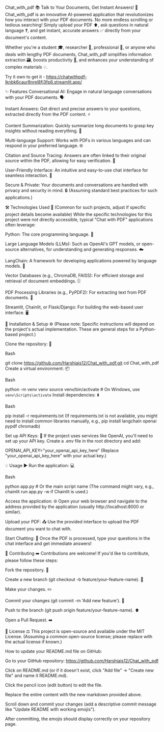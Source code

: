 Chat_with_pdf 📚
Talk to Your Documents, Get Instant Answers! 💬
Chat_with_pdf is an innovative AI-powered application that revolutionizes how you interact with your PDF documents. No more endless scrolling or tedious searching! Simply upload your PDF ⬆️, ask questions in natural language ❓, and get instant, accurate answers ✅ directly from your document's content.

Whether you're a student 🎓, researcher 🔬, professional 💼, or anyone who deals with lengthy PDF documents, Chat_with_pdf simplifies information extraction 🗃️, boosts productivity 🚀, and enhances your understanding of complex materials 💡.

Try it own to get it - https://chatwithpdf-lknbk6caur8nrel8fj3fp6.streamlit.app/

✨ Features
Conversational AI: Engage in natural language conversations with your PDF documents. 🗣️

Instant Answers: Get direct and precise answers to your questions, extracted directly from the PDF content. ⚡

Content Summarization: Quickly summarize long documents to grasp key insights without reading everything. 📄

Multi-language Support: Works with PDFs in various languages and can respond in your preferred language. 🌐

Citation and Source Tracing: Answers are often linked to their original source within the PDF, allowing for easy verification. 🔗

User-Friendly Interface: An intuitive and easy-to-use chat interface for seamless interaction. 👀

Secure & Private: Your documents and conversations are handled with privacy and security in mind. 🔒 (Assuming standard best practices for such applications.)

🛠️ Technologies Used 🔧 (Common for such projects, adjust if specific project details become available)
While the specific technologies for this project were not directly accessible, typical "Chat with PDF" applications often leverage:

Python: The core programming language. 🐍

Large Language Models (LLMs): Such as OpenAI's GPT models, or open-source alternatives, for understanding and generating responses. ☁️

LangChain: A framework for developing applications powered by language models. 🧩

Vector Databases (e.g., ChromaDB, FAISS): For efficient storage and retrieval of document embeddings. 🗄️

PDF Processing Libraries (e.g., PyPDF2): For extracting text from PDF documents. 📑

Streamlit, Chainlit, or Flask/Django: For building the web-based user interface. 🖥️

🚀 Installation & Setup ⚙️
(Please note: Specific instructions will depend on the project's actual implementation. These are general steps for a Python-based project.)

Clone the repository: 🍴

Bash

git clone https://github.com/Harshjais12/Chat_with_pdf.git
cd Chat_with_pdf
Create a virtual environment: 📦

Bash

python -m venv venv
source venv/bin/activate  # On Windows, use `venv\Scripts\activate`
Install dependencies: ⬇️

Bash

pip install -r requirements.txt
(If requirements.txt is not available, you might need to install common libraries manually, e.g., pip install langchain openai pypdf chromadb)

Set up API Keys: 🔑
If the project uses services like OpenAI, you'll need to set up your API key. Create a .env file in the root directory and add:

OPENAI_API_KEY="your_openai_api_key_here"
(Replace "your_openai_api_key_here" with your actual key.)

💡 Usage ▶️
Run the application: 💻

Bash

python app.py # Or the main script name
(The command might vary, e.g., chainlit run app.py -w if Chainlit is used.)

Access the application: 🌐
Open your web browser and navigate to the address provided by the application (usually http://localhost:8000 or similar).

Upload your PDF: 📤
Use the provided interface to upload the PDF document you want to chat with.

Start Chatting: 💬
Once the PDF is processed, type your questions in the chat interface and get immediate answers!

🤝 Contributing ➡️
Contributions are welcome! If you'd like to contribute, please follow these steps:

Fork the repository. 🍴

Create a new branch (git checkout -b feature/your-feature-name). 🌿

Make your changes. ✏️

Commit your changes (git commit -m 'Add new feature'). 💾

Push to the branch (git push origin feature/your-feature-name). ⬆️

Open a Pull Request. ➡️

📄 License ⚖️
This project is open-source and available under the MIT License. (Assuming a common open-source license; please replace with the actual license if known.)

How to update your README.md file on GitHub:

Go to your GitHub repository: https://github.com/Harshjais12/Chat_with_pdf

Click on README.md (or if it doesn't exist, click "Add file" -> "Create new file" and name it README.md).

Click the pencil icon (edit button) to edit the file.

Replace the entire content with the new markdown provided above.

Scroll down and commit your changes (add a descriptive commit message like "Update README with working emojis").

After committing, the emojis should display correctly on your repository page.
